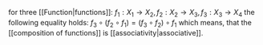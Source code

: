 for three [[Function|functions]]: 
$f_1:X_1\to X_2, f_2:X_2\to X_3, f_3:X_3\to X_4$ 
the following equality holds: 
	$f_3 \circ (f_2\circ f_1) = (f_3 \circ f_2)\circ f_1$ 
which means, that the [[composition of functions]] is [[associativity|associative]].